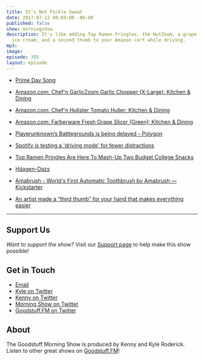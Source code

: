 ```yaml
---
title: It's Not Pickle Sweat
date: 2017-07-12 08:04:00 -06:00
published: false
show: morningshow
description: It's like adding Top Ramen Pringles, the NutZoom, a grape slicer, boozy
  ice cream, and a second thumb to your Amazon cart while driving.
mp3: 
image: 
episode: 355
layout: episode
---
```


* [Prime Day Song](https://www.dropbox.com/s/e23sfnd6tiat9b3/Prime%20Day.aif?dl=0)

* [Amazon.com: Chef'n GarlicZoom Garlic Chopper (X-Large): Kitchen & Dining](https://www.amazon.com/dp/B00MMQ922W/ref=gbps_img_m-3_62d6_c7adb672?pf_rd_p=ffcb75c7-e01d-4198-b44a-8ee857d262d6&pf_rd_s=merchandised-search-3&pf_rd_t=101&pf_rd_i=14611812011&pf_rd_m=ATVPDKIKX0DER&pf_rd_r=CY1NRM4SHRS06SC38HN9)

* [Amazon.com: Chef'n Hullster Tomato Huller: Kitchen & Dining](https://www.amazon.com/Chefn-102-575-205-Hullster-Tomato-Huller/dp/B00HH7CKK2/ref=pd_rhf_dp_s_cp_3?_encoding=UTF8&pd_rd_i=B00HH7CKK2&pd_rd_r=6DEHDVX2YYYN47EVFAVA&pd_rd_w=g3Pxk&pd_rd_wg=OvcmK&psc=1&refRID=6DEHDVX2YYYN47EVFAVA)

* [Amazon.com: Farberware Fresh Grape Slicer (Green): Kitchen & Dining](https://www.amazon.com/Farberware-Fresh-Grape-Slicer-Green/dp/B00Y8JNROA/ref=pd_rhf_dp_s_cp_1?_encoding=UTF8&pd_rd_i=B00Y8JNROA&pd_rd_r=6DEHDVX2YYYN47EVFAVA&pd_rd_w=g3Pxk&pd_rd_wg=OvcmK&psc=1&refRID=6DEHDVX2YYYN47EVFAVA)

* [Playerunknown’s Battlegrounds is being delayed - Polygon](https://www.polygon.com/2017/7/7/15934272/playerunknowns-battlegrounds-delayed-q4)

* [Spotify is testing a 'driving mode' for fewer distractions](https://www.engadget.com/2017/07/07/spotify-testing-driving-mode/)

* [Top Ramen Pringles Are Here To Mash-Up Two Budget College Snacks](https://www.forbes.com/sites/melissakravitz/2017/07/07/top-ramen-pringles-are-coming/#39e16696a168)

* [Häagen-Dazs](https://www.haagen-dazs.ca/hd-en/#spirits)

* [Amabrush - World's First Automatic Toothbrush by Amabrush — Kickstarter](https://www.kickstarter.com/projects/1071673943/amabrush-worlds-first-automatic-toothbrush)

* [An artist made a “third thumb” for your hand that makes everything easier](https://mic.com/articles/181672/an-artist-made-a-third-thumb-for-your-hand-that-makes-everything-easier#.DzREFiRVN)

---

## Support Us
*Want to support the show?* Visit our [Support page](https://goodstuff.fm/support) to help make this show possible!

## Get in Touch
* [Email](mailto:kyle@goodstuff.fm)
* [Kyle on Twitter](http://twitter.com/dogburps)
* [Kenny on Twitter](http://twitter.com/pizzarobotics)
* [Morning Show on Twitter](http://twitter.com/morningshowam)
* [Goodstuff.FM on Twitter](http://twitter.com/goodstufffm)

## About
The Goodstuff Morning Show is produced by Kenny and Kyle Roderick. Listen to other great shows on [Goodstuff.FM](http://goodstuff.fm/shows)!